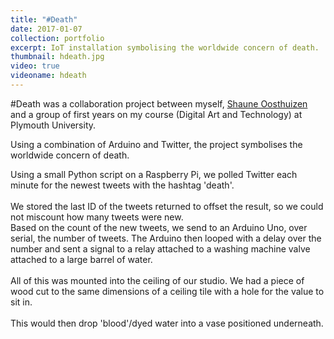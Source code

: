 ```yaml
---
title: "#Death"
date: 2017-01-07
collection: portfolio
excerpt: IoT installation symbolising the worldwide concern of death.
thumbnail: hdeath.jpg
video: true
videoname: hdeath
---
```


<p>
	#Death was a collaboration project between myself, <a href="http://shauneo.com/" target="_blank">Shaune Oosthuizen</a> and a group of first years on my course (Digital Art and Technology) at Plymouth University.
</p>
<p>
	Using a combination of Arduino and Twitter, the project symbolises the worldwide concern of death.
</p>
<p>
	Using a small Python script on a Raspberry Pi, we polled Twitter each minute for the newest tweets with the hashtag 'death'.<br><br>
	We stored the last ID of the tweets returned to offset the result, so we could not miscount how many tweets were new.<br>
	Based on the count of the new tweets, we send to an Arduino Uno, over serial, the number of tweets. The Arduino then looped with a delay over the number and sent a signal to a relay attached to a washing machine valve attached to a large barrel of water.<br><br>
	All of this was mounted into the ceiling of our studio. We had a piece of wood cut to the same dimensions of a ceiling tile with a hole for the value to sit in.<br><br>
	This would then drop 'blood'/dyed water into a vase positioned underneath.
</p>